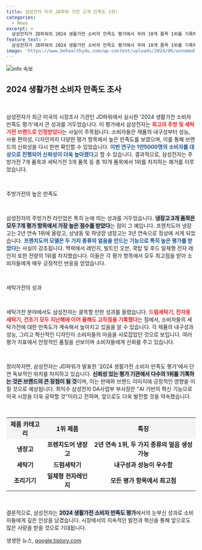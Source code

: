 ```yaml
---
title: 삼성전자 미국 JD파워 가전 고객 만족도 1위!
categories:
  - News
excerpt: >
  삼성전자가 JD파워의 2024 생활가전 소비자 만족도 평가에서 무려 10개 품목 1위를 기록하며 최고의 가전 브랜드로 우뚝 섰습니다. 냉장고, 조리기기, 세탁기 등에서 최상위 평가를 받아 소비자들의 마음을 사로잡은 삼성전자의 비결은 무엇일까요? 클릭하고 자세히 알아보세요!
feature_text: >
  삼성전자가 JD파워의 2024 생활가전 소비자 만족도 평가에서 무려 10개 품목 1위를 기록하며 최고의 가전 브랜드로 우뚝 섰습니다. 냉장고, 조리기기, 세탁기 등에서 최상위 평가를 받아 소비자들의 마음을 사로잡은 삼성전자의 비결은 무엇일까요? 클릭하고 자세히 알아보세요!
image: 'https://www.behealthy4u.com/wp-content/uploads/2024/06/unnamed-file.png'
---
```


<p><img src="https://www.behealthy4u.com/wp-content/uploads/2024/06/unnamed-file.png" alt="info 속보" /></p>

<h2 data-ke-size="size26">2024 생활가전 소비자 만족도 조사</h2>

<p data-ke-size="size16">&nbsp;</p>

<p>삼성전자가 최근 미국의 시장조사 기관인 JD파워에서 실시한 '2024 생활가전 소비자 만족도 평가'에서 큰 성과를 거두었습니다. 이 평가에서 삼성전자는 <b><span style="color: #ee2323;">최고의 주방 및 세탁 가전 브랜드로 인정받았다</span></b>는 사실이 주목됩니다. 소비자들은 제품의 내구성부터 성능, 사용 편의성, 디자인까지 다양한 평가 항목에서 높은 만족도를 보였으며, 이를 통해 브랜드의 신뢰성을 다시 한번 확인할 수 있었습니다. <b><span style="color: #1a5490;">이번 연구는 1만5000명의 소비자를 대상으로 진행되어 신뢰성이 더욱 높아졌다</span></b>고 할 수 있습니다. 결과적으로, 삼성전자는 주방가전 7개 품목과 세탁가전 3개 품목 등 총 10개 품목에서 1위를 차지하는 쾌거를 이루었습니다.</p>

<p data-ke-size="size16">&nbsp;</p>

<p>주방가전의 높은 만족도</p>

<p data-ke-size="size16">&nbsp;</p>

<p>삼성전자의 주방가전 라인업은 특히 눈에 띄는 성과를 거두었습니다. <b><span style="background-color: #21538527;">냉장고 3개 품목은 모두 7개 평가 항목에서 가장 높은 점수를 받았다</span></b>는 점이 그 예입니다. 프렌치도어 냉장고는 2년 연속 1위에 올랐고, 상냉동 및 하냉장 냉장고는 3년 연속으로 정상에 서게 되었습니다. <b><span style="color: #1a5490;">프렌치도어 모델은 두 가지 종류의 얼음을 만드는 기능으로 특히 높은 평가를 받았다</span></b>는 사실이 강조됩니다. 맥락에서 레인지, 빌트인 오븐, 쿡탑 및 후드 일체형 전자 레인지 또한 전량의 1위를 차지했습니다. 이들은 각 평가 항목에서 모두 최고점을 받아 소비자들에게 매우 긍정적인 반응을 얻었습니다.</p>

<p data-ke-size="size16">&nbsp;</p>

<p>세탁가전의 성과</p>

<p data-ke-size="size16">&nbsp;</p>

<p>세탁가전 분야에서도 삼성전자는 괄목할 만한 성과를 올렸습니다. <b><span style="color: #ee2323;">드럼세탁기, 전자동 세탁기, 건조기 모두 지난해에 이어 올해도 고득점을 기록했다</span></b>는 점에서, 소비자들의 세탁가전에 대한 만족도가 계속해서 높아지고 있음을 알 수 있습니다. 각 제품의 내구성과 성능, 그리고 혁신적인 디자인이 소비자들의 마음을 사로잡았던 것으로 보입니다. 여러 평가 지표에서 안정적인 품질을 선보이며 소비자들에게 신뢰를 주고 있습니다.</p>

<p data-ke-size="size16">&nbsp;</p>

<p>정리하자면, 삼성전자는 JD파워가 발표한 '2024 생활가전 소비자 만족도 평가'에서 단연 독보적인 위치를 차지하고 있습니다. <b><span style="background-color: #21538527;">신뢰성 있는 평가 기관에서 다수의 1위를 기록하는 것은 브랜드의 큰 장점이 될 것</span></b>이며, 이는 판매와 브랜드 이미지에 긍정적인 영향을 미칠 것으로 예상됩니다. 최익수 삼성전자 DA사업부 부사장은 "AI 기반의 혁신 기능으로 미국 시장을 더욱 공략할 것"이라고 전하며, 앞으로도 더욱 발전할 것을 약속했습니다.</p>

<p data-ke-size="size16">&nbsp;</p>

<table style="width: 100%; border-collapse: collapse;">
  <tr style="background-color: #f4f4f4;">
    <th style="text-align: center;"><b>제품 카테고리</b></th>
    <th style="text-align: center;"><b>1위 제품</b></th>
    <th style="text-align: center;"><b>특징</b></th>
  </tr>
  <tr>
    <td style="text-align: center; height: 17px;"><b>냉장고</b></td>
    <td style="text-align: center; height: 17px;"><b>프렌치도어 냉장고</b></td>
    <td style="text-align: center; height: 17px;"><b>2년 연속 1위, 두 가지 종류의 얼음 생성 가능</b></td>
  </tr>
  <tr>
    <td style="text-align: center; height: 17px;"><b>세탁기</b></td>
    <td style="text-align: center; height: 17px;"><b>드럼세탁기</b></td>
    <td style="text-align: center; height: 17px;"><b>내구성과 성능이 우수함</b></td>
  </tr>
  <tr>
    <td style="text-align: center; height: 17px;"><b>조리기기</b></td>
    <td style="text-align: center; height: 17px;"><b>일체형 전자레인지</b></td>
    <td style="text-align: center; height: 17px;"><b>모든 평가 항목에서 최고점</b></td>
  </tr>
</table>

<p data-ke-size="size16">&nbsp;</p>

<p>결론적으로, 삼성전자는 <b><span style="background-color: #21538527;">2024 생활가전 소비자 만족도 평가</span></b>에서의 눈부신 성과로 소비자들에게 깊은 인상을 남겼습니다. 시장에서의 지속적인 발전과 혁신을 통해 앞으로도 많은 사랑을 받을 것으로 기대됩니다.</p>
생생한 뉴스, <a href="https://qoogle.tistory.com" rel="dofollow">qoogle.tistory.com</a>



